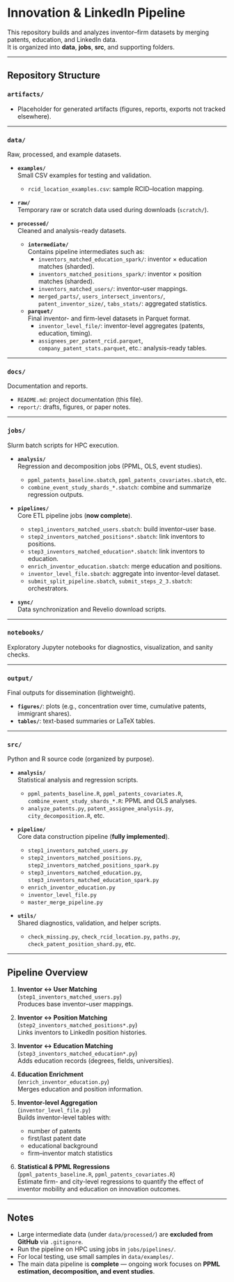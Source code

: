 # Innovation & LinkedIn Pipeline

This repository builds and analyzes inventor–firm datasets by merging patents, education, and LinkedIn data.  
It is organized into **data**, **jobs**, **src**, and supporting folders.

---

## Repository Structure

### `artifacts/`
- Placeholder for generated artifacts (figures, reports, exports not tracked elsewhere).

---

### `data/`
Raw, processed, and example datasets.

- **`examples/`**  
  Small CSV examples for testing and validation.  
  - `rcid_location_examples.csv`: sample RCID–location mapping.

- **`raw/`**  
  Temporary raw or scratch data used during downloads (`scratch/`).

- **`processed/`**  
  Cleaned and analysis-ready datasets.  
  - **`intermediate/`**  
    Contains pipeline intermediates such as:  
    - `inventors_matched_education_spark/`: inventor × education matches (sharded).  
    - `inventors_matched_positions_spark/`: inventor × position matches (sharded).  
    - `inventors_matched_users/`: inventor–user mappings.  
    - `merged_parts/`, `users_intersect_inventors/`, `patent_inventor_size/`, `tabs_stats/`: aggregated statistics.  
  - **`parquet/`**  
    Final inventor- and firm-level datasets in Parquet format.  
    - `inventor_level_file/`: inventor-level aggregates (patents, education, timing).  
    - `assignees_per_patent_rcid.parquet`, `company_patent_stats.parquet`, etc.: analysis-ready tables.

---

### `docs/`
Documentation and reports.  
- `README.md`: project documentation (this file).  
- `report/`: drafts, figures, or paper notes.

---

### `jobs/`
Slurm batch scripts for HPC execution.

- **`analysis/`**  
  Regression and decomposition jobs (PPML, OLS, event studies).  
  - `ppml_patents_baseline.sbatch`, `ppml_patents_covariates.sbatch`, etc.  
  - `combine_event_study_shards_*.sbatch`: combine and summarize regression outputs.  

- **`pipelines/`**  
  Core ETL pipeline jobs (**now complete**).  
  - `step1_inventors_matched_users.sbatch`: build inventor–user base.  
  - `step2_inventors_matched_positions*.sbatch`: link inventors to positions.  
  - `step3_inventors_matched_education*.sbatch`: link inventors to education.  
  - `enrich_inventor_education.sbatch`: merge education and positions.  
  - `inventor_level_file.sbatch`: aggregate into inventor-level dataset.  
  - `submit_split_pipeline.sbatch`, `submit_steps_2_3.sbatch`: orchestrators.

- **`sync/`**  
  Data synchronization and Revelio download scripts.

---

### `notebooks/`
Exploratory Jupyter notebooks for diagnostics, visualization, and sanity checks.

---

### `output/`
Final outputs for dissemination (lightweight).  
- **`figures/`**: plots (e.g., concentration over time, cumulative patents, immigrant shares).  
- **`tables/`**: text-based summaries or LaTeX tables.

---

### `src/`
Python and R source code (organized by purpose).

- **`analysis/`**  
  Statistical analysis and regression scripts.  
  - `ppml_patents_baseline.R`, `ppml_patents_covariates.R`, `combine_event_study_shards_*.R`: PPML and OLS analyses.  
  - `analyze_patents.py`, `patent_assignee_analysis.py`, `city_decomposition.R`, etc.  

- **`pipeline/`**  
  Core data construction pipeline (**fully implemented**).  
  - `step1_inventors_matched_users.py`  
  - `step2_inventors_matched_positions.py`, `step2_inventors_matched_positions_spark.py`  
  - `step3_inventors_matched_education.py`, `step3_inventors_matched_education_spark.py`  
  - `enrich_inventor_education.py`  
  - `inventor_level_file.py`  
  - `master_merge_pipeline.py`  

- **`utils/`**  
  Shared diagnostics, validation, and helper scripts.  
  - `check_missing.py`, `check_rcid_location.py`, `paths.py`, `check_patent_position_shard.py`, etc.

---

## Pipeline Overview

1. **Inventor ↔ User Matching**  
   (`step1_inventors_matched_users.py`)  
   Produces base inventor–user mappings.

2. **Inventor ↔ Position Matching**  
   (`step2_inventors_matched_positions*.py`)  
   Links inventors to LinkedIn position histories.

3. **Inventor ↔ Education Matching**  
   (`step3_inventors_matched_education*.py`)  
   Adds education records (degrees, fields, universities).

4. **Education Enrichment**  
   (`enrich_inventor_education.py`)  
   Merges education and position information.

5. **Inventor-level Aggregation**  
   (`inventor_level_file.py`)  
   Builds inventor-level tables with:  
   - number of patents  
   - first/last patent date  
   - educational background  
   - firm–inventor match statistics

6. **Statistical & PPML Regressions**  
   (`ppml_patents_baseline.R`, `ppml_patents_covariates.R`)  
   Estimate firm- and city-level regressions to quantify the effect of inventor mobility and education on innovation outcomes.

---

## Notes
- Large intermediate data (under `data/processed/`) are **excluded from GitHub** via `.gitignore`.  
- Run the pipeline on HPC using jobs in `jobs/pipelines/`.  
- For local testing, use small samples in `data/examples/`.  
- The main data pipeline is **complete** — ongoing work focuses on **PPML estimation, decomposition, and event studies**.
